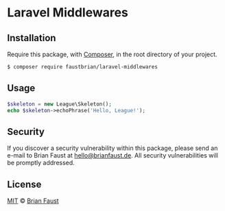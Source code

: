 # Laravel Middlewares

## Installation

Require this package, with [Composer](https://getcomposer.org/), in the root directory of your project.

``` bash
$ composer require faustbrian/laravel-middlewares
```

## Usage

``` php
$skeleton = new League\Skeleton();
echo $skeleton->echoPhrase('Hello, League!');
```

## Security

If you discover a security vulnerability within this package, please send an e-mail to Brian Faust at hello@brianfaust.de. All security vulnerabilities will be promptly addressed.

## License

[MIT](LICENSE) © [Brian Faust](https://brianfaust.de)
